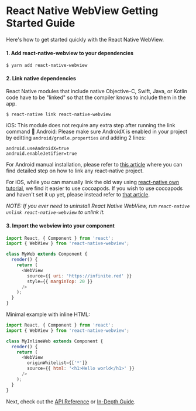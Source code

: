 # React Native WebView Getting Started Guide

Here's how to get started quickly with the React Native WebView.

#### 1. Add react-native-webview to your dependencies

```
$ yarn add react-native-webview
```

#### 2. Link native dependencies

React Native modules that include native Objective-C, Swift, Java, or Kotlin code have to be "linked" so that the compiler knows to include them in the app.

```
$ react-native link react-native-webview
```

iOS:
This module does not require any extra step after running the link command 🎉
Android:
Please make sure AndroidX is enabled in your project by editting `android/gradle.properties` and adding 2 lines:

```
android.useAndroidX=true
android.enableJetifier=true
```

For Android manual installation, please refer to [this article](https://engineering.brigad.co/demystifying-react-native-modules-linking-964399ec731b) where you can find detailed step on how to link any react-native project.

For iOS, while you can manually link the old way using [react-native own tutorial](https://facebook.github.io/react-native/docs/linking-libraries-ios), we find it easier to use cocoapods.
If you wish to use cocoapods and haven't set it up yet, please instead refer to [that article](https://engineering.brigad.co/demystifying-react-native-modules-linking-ae6c017a6b4a).

_NOTE: If you ever need to uninstall React Native WebView, run `react-native unlink react-native-webview` to unlink it._

#### 3. Import the webview into your component

```js
import React, { Component } from 'react';
import { WebView } from 'react-native-webview';

class MyWeb extends Component {
  render() {
    return (
      <WebView
        source={{ uri: 'https://infinite.red' }}
        style={{ marginTop: 20 }}
      />
    );
  }
}
```

Minimal example with inline HTML:

```js
import React, { Component } from 'react';
import { WebView } from 'react-native-webview';

class MyInlineWeb extends Component {
  render() {
    return (
      <WebView
        originWhitelist={['*']}
        source={{ html: '<h1>Hello world</h1>' }}
      />
    );
  }
}
```

Next, check out the [API Reference](Reference.md) or [In-Depth Guide](Guide.md).
